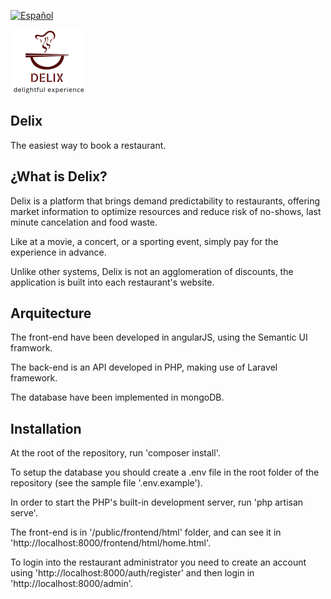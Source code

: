 
[![Español](http://ih.constantcontact.com/fs104/1115396949427/img/668.png)](https://github.com/EmprendedoresLA/emprendevs-equipo-4/blob/master/README.md)

![logo Delix](https://raw.githubusercontent.com/EmprendedoresLA/emprendevs-equipo-4/master/public/images/logo2.png)

## Delix
The easiest way to book a restaurant.

## ¿What is Delix?
Delix is a platform that brings demand predictability to restaurants, offering market information to optimize resources and reduce risk of no-shows, last minute cancelation and food waste.

Like at a movie, a concert, or a sporting event, simply pay for the experience in advance.

Unlike other systems, Delix is not an agglomeration of discounts, the application is built into each restaurant's website.

## Arquitecture
The front-end have been developed in angularJS, using the Semantic UI framwork.

The back-end is an API developed in PHP, making use of Laravel framework.

The database have been implemented in mongoDB.

## Installation
At the root of the repository, run 'composer install'.

To setup the database you should create a .env file in the root folder of the repository (see the sample file '.env.example').

In order to start the PHP's built-in development server, run 'php artisan serve'.

The front-end is in '/public/frontend/html' folder, and can see it in 'http://localhost:8000/frontend/html/home.html'.

To login into the restaurant administrator you need to create an account using 'http://localhost:8000/auth/register' and then login in 'http://localhost:8000/admin'.
